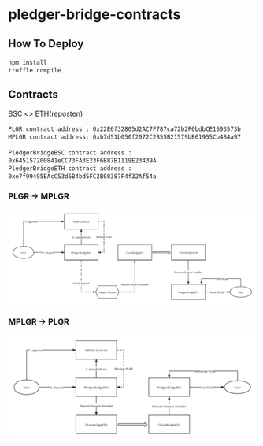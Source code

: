 # pledger-bridge-contracts

## How To Deploy
```shell 
npm install
truffle compile
```

## Contracts
BSC <> ETH(reposten)

```shell
PLGR contract address : 0x22E6f32805d2AC7F787ca72b2F0bdbCE1693573b
MPLGR contract address: 0xb7d51b050f2072C2855B21579bB61955Cb484a97

PledgerBridgeBSC contract address : 0x645157200841eCC73FA3E23F6B87B1119E23439A
PledgerBridgeETH contract address : 0xe7f99495EAcC53d6B4bd5FC2B08387F4f32Af54a
```

### PLGR -> MPLGR

![](./docs/plgr2mplgr.png)

### MPLGR -> PLGR

![](./docs/mplgr2plgr.png)

